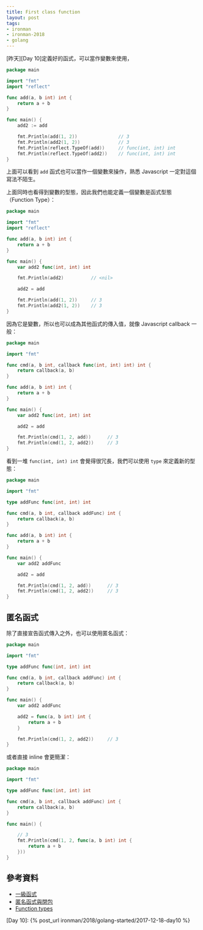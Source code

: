 ```yaml
---
title: First class function
layout: post
tags:
- ironman
- ironman-2018
- golang
---
```


[昨天][Day 10]定義好的函式，可以當作變數來使用，

```go
package main

import "fmt"
import "reflect"

func add(a, b int) int {
	return a + b
}

func main() {
	add2 := add

	fmt.Println(add(1, 2))               // 3
	fmt.Println(add2(1, 2))              // 3
	fmt.Println(reflect.TypeOf(add))     // func(int, int) int
	fmt.Println(reflect.TypeOf(add2))    // func(int, int) int
}
```

上面可以看到 `add` 函式也可以當作一個變數來操作，熟悉 Javascript 一定對這個寫法不陌生。

上面同時也看得到變數的型態，因此我們也能定義一個變數是函式型態（Function Type）：

```go
package main

import "fmt"
import "reflect"

func add(a, b int) int {
	return a + b
}

func main() {
	var add2 func(int, int) int

	fmt.Println(add2)          // <nil>

	add2 = add

	fmt.Println(add(1, 2))     // 3
	fmt.Println(add2(1, 2))    // 3
}
```

因為它是變數，所以也可以成為其他函式的傳入值，就像 Javascript callback 一般：

```go
package main

import "fmt"

func cmd(a, b int, callback func(int, int) int) int {
	return callback(a, b)
}

func add(a, b int) int {
	return a + b
}

func main() {
	var add2 func(int, int) int

	add2 = add

	fmt.Println(cmd(1, 2, add))      // 3
	fmt.Println(cmd(1, 2, add2))     // 3
}
```

看到一堆 `func(int, int) int` 會覺得很冗長，我們可以使用 `type` 來定義新的型態：

```go
package main

import "fmt"

type addFunc func(int, int) int

func cmd(a, b int, callback addFunc) int {
	return callback(a, b)
}

func add(a, b int) int {
	return a + b
}

func main() {
	var add2 addFunc

	add2 = add

	fmt.Println(cmd(1, 2, add))      // 3
	fmt.Println(cmd(1, 2, add2))     // 3
}
```

## 匿名函式

除了直接宣告函式傳入之外，也可以使用匿名函式：

```go
package main

import "fmt"

type addFunc func(int, int) int

func cmd(a, b int, callback addFunc) int {
	return callback(a, b)
}

func main() {
	var add2 addFunc

	add2 = func(a, b int) int {
		return a + b
	}

	fmt.Println(cmd(1, 2, add2))     // 3
}
```

或者直接 inline 會更簡潔：

```go
package main

import "fmt"

type addFunc func(int, int) int

func cmd(a, b int, callback addFunc) int {
	return callback(a, b)
}

func main() {

    // 3
	fmt.Println(cmd(1, 2, func(a, b int) int {
        return a + b
    }))
}
```

## 參考資料

* [一級函式](https://openhome.cc/Gossip/Go/FirstClassFunction.html)
* [匿名函式與閉包](https://openhome.cc/Gossip/Go/Closure.html)
* [Function types][]

[Function types]: https://golang.org/ref/spec#Function_types

[Day 10]: {% post_url ironman/2018/golang-started/2017-12-18-day10 %}
